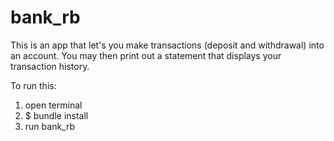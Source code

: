 # bank_rb

This is an app that let's you make transactions (deposit and withdrawal) into an account.
You may then print out a statement that displays your transaction history.

To run this:
1. open terminal
2. $ bundle install
3. run bank_rb
